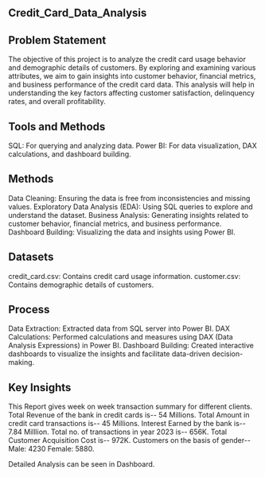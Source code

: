 ## Credit_Card_Data_Analysis
## Problem Statement
The objective of this project is to analyze the credit card usage behavior and demographic details of customers. By exploring and examining various attributes, we aim to gain insights into customer behavior, financial metrics, and business performance of the credit card data. This analysis will help in understanding the key factors affecting customer satisfaction, delinquency rates, and overall profitability.

## Tools and Methods
SQL: For querying and analyzing data.
Power BI: For data visualization, DAX calculations, and dashboard building.

## Methods
Data Cleaning: Ensuring the data is free from inconsistencies and missing values.
Exploratory Data Analysis (EDA): Using SQL queries to explore and understand the dataset.
Business Analysis: Generating insights related to customer behavior, financial metrics, and business performance.
Dashboard Building: Visualizing the data and insights using Power BI.

## Datasets
credit_card.csv: Contains credit card usage information.
customer.csv: Contains demographic details of customers.

## Process
Data Extraction: Extracted data from SQL server into Power BI.
DAX Calculations: Performed calculations and measures using DAX (Data Analysis Expressions) in Power BI.
Dashboard Building: Created interactive dashboards to visualize the insights and facilitate data-driven decision-making.

## Key Insights
This Report gives week on week transaction summary for different clients.
Total Revenue of the bank in credit cards is-- 54 Millions.
Total Amount in credit card transactions is-- 45 Millions.
Interest Earned by the bank is-- 7.84 Milllion.
Total no. of transactions in year 2023 is-- 656K.
Total Customer Acquisition Cost is-- 972K.
Customers on the basis of gender-- Male: 4230 Female: 5880.

Detailed Analysis can be seen in Dashboard.
